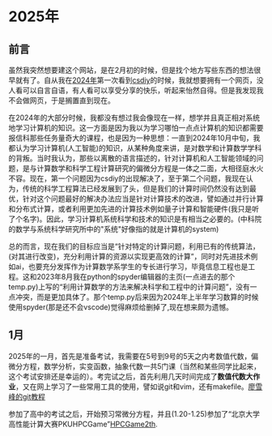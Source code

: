# 2025年

## 前言

虽然我突然想要建这个网站，是在2月初的时候，但是找个地方写些东西的想法很早就有了。自从我在[2024年](2024.md)第一次看到[csdiy](https://csdiy.wiki)的时候，我就想要拥有一个网页，没人看可以自言自语，有人看可以享受分享的快乐，听起来怡然自得。但是我发现我不会做网页，于是搁置直到现在。

在2024年的大部分时候，我都没有想过我会像现在一样，想学并且真正相对系统地学习计算机的知识。这一方面是因为我以为学习哪怕一点点计算机的知识都需要报信科那些任务量奇大的课程，也是因为一种思想：一直到2024年10月中旬，我都认为学习计算机(人工智能)的知识，从某种角度来讲，是对数学和计算数学学科的背叛。当时我认为，那些以离散的语言描述的，针对计算机和人工智能领域的问题，是与计算数学和科学工程计算研究的偏微分方程是一体之二面，大相径庭水火不容。现在，第一个问题因为csdiy的出现解决了，至于第二个问题，我现在认为，传统的科学工程算法已经发展到了头，但是我们的计算时间仍然没有达到最优，针对这个问题最好的解决办法应当是针对计算技术的改进，譬如通过并行计算和分布式计算，或者利用更加先进的计算技术例如量子计算和智能硬件(我只是听了个名字)。因此，学习计算机系统科学和技术的知识是有相当之必要的。(中科院的数学与系统科学研究所中的"系统"好像指的就是计算机的system)

总的而言，现在我们的目标应当是“针对特定的计算问题，利用已有的传统算法，(对其进行改变)，充分利用计算的资源以实现更高效的计算”，同时对先进技术例如ai，也要充分发挥作为计算数学系学生的专长进行学习，毕竟信息工程也是工程。这和2023年8月我在python的spyder编辑器的主页(一点进去的那个temp.py)上写的“利用计算数学的方法来解决科学和工程中的计算问题”，没有一点冲突，而是更加具体了。那个temp.py后来因为2024年上半年学习数算的时候使用spyder(那是还不会vscode)觉得麻烦给删掉了,现在想来颇为遗憾。

## 1月

2025年的一月，首先是准备考试，我需要在5号到9号的5天之内考数值代数，偏微分方程，数学分析，实变函数，抽象代数一共5门课（当然和某些同学比起来，这个考试安排还是幸运的）。考完试之后，首先利用几天时间完成了**数值代数大作业**，又在网上学习了一些常用工具的使用，譬如说git和vim，还有makefile。[廖雪峰的git教程](https://liaoxuefeng.com/books/git/introduction/index.html)

参加了高中的考试之后，开始预习常微分方程，并且(1.20-1.25)参加了“北京大学高性能计算大赛PKUHPCGame”[HPCGame2th](HPCGame2th.md).